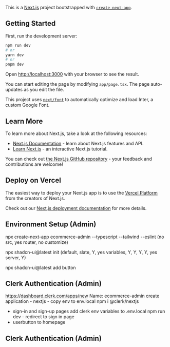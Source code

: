 This is a [Next.js](https://nextjs.org/) project bootstrapped with [`create-next-app`](https://github.com/vercel/next.js/tree/canary/packages/create-next-app).

## Getting Started

First, run the development server:

```bash
npm run dev
# or
yarn dev
# or
pnpm dev
```

Open [http://localhost:3000](http://localhost:3000) with your browser to see the result.

You can start editing the page by modifying `app/page.tsx`. The page auto-updates as you edit the file.

This project uses [`next/font`](https://nextjs.org/docs/basic-features/font-optimization) to automatically optimize and load Inter, a custom Google Font.

## Learn More

To learn more about Next.js, take a look at the following resources:

- [Next.js Documentation](https://nextjs.org/docs) - learn about Next.js features and API.
- [Learn Next.js](https://nextjs.org/learn) - an interactive Next.js tutorial.

You can check out [the Next.js GitHub repository](https://github.com/vercel/next.js/) - your feedback and contributions are welcome!

## Deploy on Vercel

The easiest way to deploy your Next.js app is to use the [Vercel Platform](https://vercel.com/new?utm_medium=default-template&filter=next.js&utm_source=create-next-app&utm_campaign=create-next-app-readme) from the creators of Next.js.

Check out our [Next.js deployment documentation](https://nextjs.org/docs/deployment) for more details.

## Environment Setup (Admin)
npx create-next-app ecommerce-admin --typescript --tailwind --eslint
(no src, yes router, no customize)

npx shadcn-ui@latest init
(default, slate, Y, yes variables, Y, Y, Y, Y, yes server, Y)

npx shadcn-ui@latest add button

## Clerk Authentication (Admin)
https://dashboard.clerk.com/apps/new
Name: ecommerce-admin
create application - nextjs - copy env to env.local
npm i @clerk/nextjs
<mount clerk provider>
- sign-in and sign-up pages
add clerk env variables to .env.local
npm run dev - redirect to sign in page
- userbutton to homepage

## Clerk Authentication (Admin)